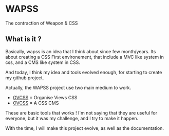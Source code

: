 # WAPSS
The contraction of Weapon & CSS

## What is it ?

Basically, wapss is an idea that I think about since few month/years.
Its about creating a CSS First environement, that include a MVC like system in css, and a CMS like system in CSS.

And today, I think my idea and tools evolved enough, for starting to create my github project.

Actually, the WAPSS project use two main medium to work.

* [OVCSS](https://github.com/LukyVj/OVCSS) = Organise Views CSS
* [OVCSS](https://github.com/LukyVj/CSSMS) = A CSS CMS

These are basic tools that works ! I'm not saying that they are useful for everyone, but it was my challenge, and I try to make it happen.

With the time, I will make this project evolve, as well as the documentation.
